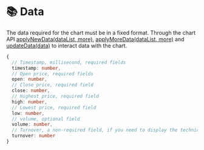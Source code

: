 # 📚 Data

The data required for the chart must be in a fixed format. Through the chart API [applyNewData(dataList, more)](/api/instance#applynewdatadatalist-more), [applyMoreData(dataList, more)](/api/instance#applymoredatadatalist-more) and [ updateData(data)](/api/instance#updatedatadata) to interact data with the chart.

```typescript
{
  // Timestamp, millisecond, required fields
  timestamp: number,
  // Open price, required fields
  open: number,
  // Close price, required field
  close: number,
  // Highest price, required field
  high: number,
  // Lowest price, required field
  low: number,
  // volume, optional field
  volume: number,
  // Turnover, a non-required field, if you need to display the technical indicators 'EMV' and 'AVP', you need to fill this field with data.
  turnover: number
}
```
```
